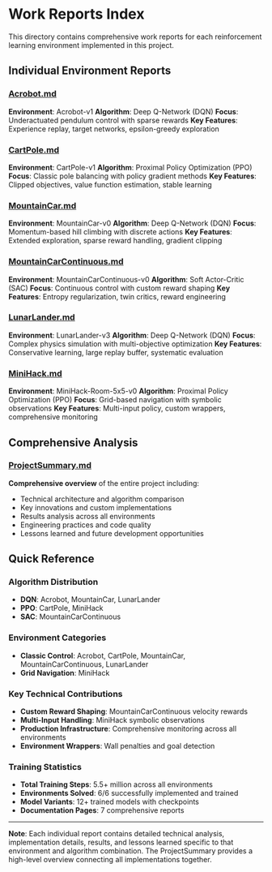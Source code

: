 # Work Reports Index

This directory contains comprehensive work reports for each reinforcement learning environment implemented in this project.

## Individual Environment Reports

### [Acrobot.md](./Acrobot.md)

**Environment**: Acrobot-v1
**Algorithm**: Deep Q-Network (DQN)
**Focus**: Underactuated pendulum control with sparse rewards
**Key Features**: Experience replay, target networks, epsilon-greedy exploration

### [CartPole.md](./CartPole.md)

**Environment**: CartPole-v1
**Algorithm**: Proximal Policy Optimization (PPO)
**Focus**: Classic pole balancing with policy gradient methods
**Key Features**: Clipped objectives, value function estimation, stable learning

### [MountainCar.md](./MountainCar.md)

**Environment**: MountainCar-v0
**Algorithm**: Deep Q-Network (DQN)
**Focus**: Momentum-based hill climbing with discrete actions
**Key Features**: Extended exploration, sparse reward handling, gradient clipping

### [MountainCarContinuous.md](./MountainCarContinuous.md)

**Environment**: MountainCarContinuous-v0
**Algorithm**: Soft Actor-Critic (SAC)
**Focus**: Continuous control with custom reward shaping
**Key Features**: Entropy regularization, twin critics, reward engineering

### [LunarLander.md](./LunarLander.md)

**Environment**: LunarLander-v3
**Algorithm**: Deep Q-Network (DQN)
**Focus**: Complex physics simulation with multi-objective optimization
**Key Features**: Conservative learning, large replay buffer, systematic evaluation

### [MiniHack.md](./MiniHack.md)

**Environment**: MiniHack-Room-5x5-v0
**Algorithm**: Proximal Policy Optimization (PPO)
**Focus**: Grid-based navigation with symbolic observations
**Key Features**: Multi-input policy, custom wrappers, comprehensive monitoring

## Comprehensive Analysis

### [ProjectSummary.md](./ProjectSummary.md)

**Comprehensive overview** of the entire project including:

- Technical architecture and algorithm comparison
- Key innovations and custom implementations
- Results analysis across all environments
- Engineering practices and code quality
- Lessons learned and future development opportunities

## Quick Reference

### Algorithm Distribution

- **DQN**: Acrobot, MountainCar, LunarLander
- **PPO**: CartPole, MiniHack
- **SAC**: MountainCarContinuous

### Environment Categories

- **Classic Control**: Acrobot, CartPole, MountainCar, MountainCarContinuous, LunarLander
- **Grid Navigation**: MiniHack

### Key Technical Contributions

- **Custom Reward Shaping**: MountainCarContinuous velocity rewards
- **Multi-Input Handling**: MiniHack symbolic observations
- **Production Infrastructure**: Comprehensive monitoring across all environments
- **Environment Wrappers**: Wall penalties and goal detection

### Training Statistics

- **Total Training Steps**: 5.5+ million across all environments
- **Environments Solved**: 6/6 successfully implemented and trained
- **Model Variants**: 12+ trained models with checkpoints
- **Documentation Pages**: 7 comprehensive reports

---

**Note**: Each individual report contains detailed technical analysis, implementation details, results, and lessons learned specific to that environment and algorithm combination. The ProjectSummary provides a high-level overview connecting all implementations together.
